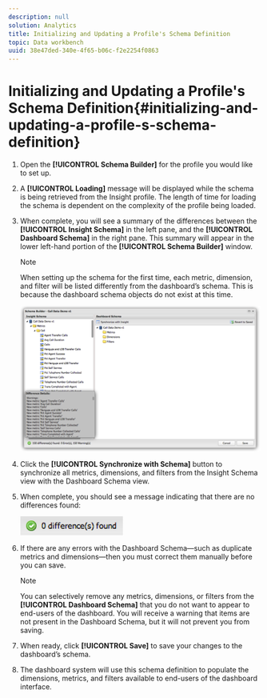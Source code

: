 ```yaml
---
description: null
solution: Analytics
title: Initializing and Updating a Profile's Schema Definition
topic: Data workbench
uuid: 38e47ded-340e-4f65-b06c-f2e2254f0863
---
```


# Initializing and Updating a Profile's Schema Definition{#initializing-and-updating-a-profile-s-schema-definition}

1. Open the **[!UICONTROL Schema Builder]** for the profile you would like to set up.
1. A **[!UICONTROL Loading]** message will be displayed while the schema is being retrieved from the Insight profile. The length of time for loading the schema is dependent on the complexity of the profile being loaded.
1. When complete, you will see a summary of the differences between the **[!UICONTROL Insight Schema]** in the left pane, and the **[!UICONTROL Dashboard Schema]** in the right pane. This summary will appear in the lower left-hand portion of the **[!UICONTROL Schema Builder]** window.

   >[!NOTE]
   >
   >When setting up the schema for the first time, each metric, dimension, and filter will be listed differently from the dashboard’s schema. This is because the dashboard schema objects do not exist at this time.

   ![](assets/schema_builder2.png)

1. Click the **[!UICONTROL Synchronize with Schema]** button to synchronize all metrics, dimensions, and filters from the Insight Schema view with the Dashboard Schema view.
1. When complete, you should see a message indicating that there are no differences found:

   ![](assets/diff_found.png)

1. If there are any errors with the Dashboard Schema—such as duplicate metrics and dimensions—then you must correct them manually before you can save.

   >[!NOTE]
   >
   >You can selectively remove any metrics, dimensions, or filters from the **[!UICONTROL Dashboard Schema]** that you do not want to appear to end-users of the dashboard. You will receive a warning that items are not present in the Dashboard Schema, but it will not prevent you from saving.

1. When ready, click **[!UICONTROL Save]** to save your changes to the dashboard’s schema.
1. The dashboard system will use this schema definition to populate the dimensions, metrics, and filters available to end-users of the dashboard interface.
